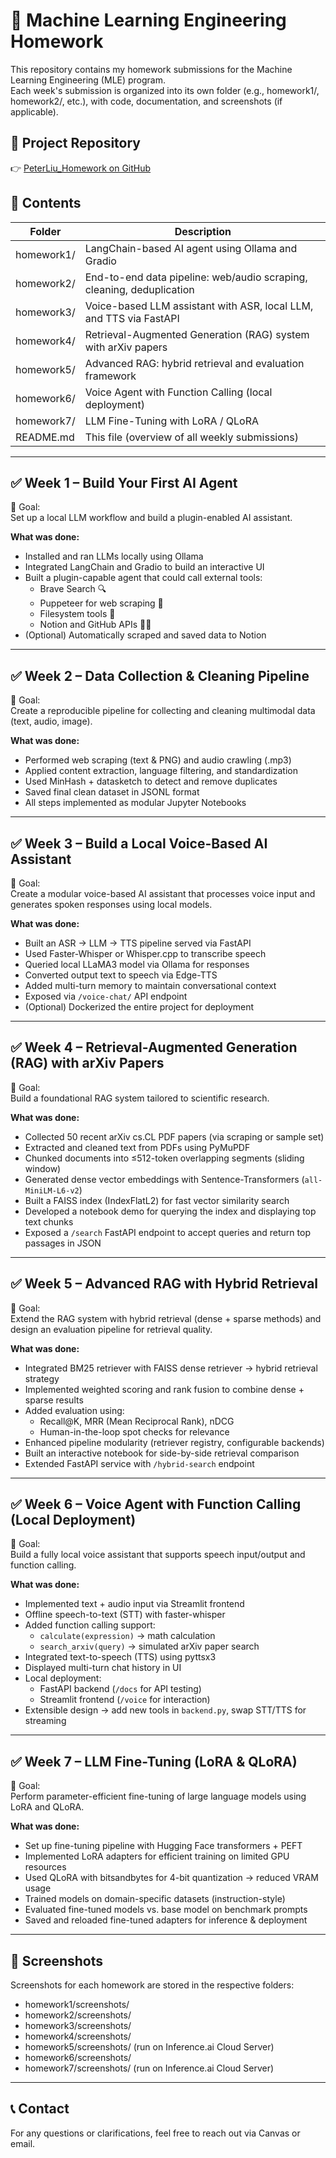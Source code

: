 # 🧠 Machine Learning Engineering Homework

This repository contains my homework submissions for the Machine Learning Engineering (MLE) program.  
Each week's submission is organized into its own folder (e.g., homework1/, homework2/, etc.), with code, documentation, and screenshots (if applicable).

## 🔗 Project Repository
👉 [PeterLiu_Homework on GitHub](https://github.com/inference-ai-course/PeterLiu_Homework)

## 📁 Contents
Folder      | Description
----------- | -----------------------------------------------
homework1/  | LangChain-based AI agent using Ollama and Gradio
homework2/  | End-to-end data pipeline: web/audio scraping, cleaning, deduplication
homework3/  | Voice-based LLM assistant with ASR, local LLM, and TTS via FastAPI
homework4/  | Retrieval-Augmented Generation (RAG) system with arXiv papers
homework5/  | Advanced RAG: hybrid retrieval and evaluation framework
homework6/  | Voice Agent with Function Calling (local deployment)
homework7/  | LLM Fine-Tuning with LoRA / QLoRA
README.md   | This file (overview of all weekly submissions)

---

## ✅ Week 1 – Build Your First AI Agent
🎯 Goal:  
Set up a local LLM workflow and build a plugin-enabled AI assistant.

**What was done:**
- Installed and ran LLMs locally using Ollama  
- Integrated LangChain and Gradio to build an interactive UI  
- Built a plugin-capable agent that could call external tools:
  - Brave Search 🔍
  - Puppeteer for web scraping 📄
  - Filesystem tools 📁
  - Notion and GitHub APIs 🧠🐙  
- (Optional) Automatically scraped and saved data to Notion  

---

## ✅ Week 2 – Data Collection & Cleaning Pipeline
🎯 Goal:  
Create a reproducible pipeline for collecting and cleaning multimodal data (text, audio, image).

**What was done:**
- Performed web scraping (text & PNG) and audio crawling (.mp3)  
- Applied content extraction, language filtering, and standardization  
- Used MinHash + datasketch to detect and remove duplicates  
- Saved final clean dataset in JSONL format  
- All steps implemented as modular Jupyter Notebooks  

---

## ✅ Week 3 – Build a Local Voice-Based AI Assistant
🎯 Goal:  
Create a modular voice-based AI assistant that processes voice input and generates spoken responses using local models.

**What was done:**
- Built an ASR → LLM → TTS pipeline served via FastAPI  
- Used Faster-Whisper or Whisper.cpp to transcribe speech  
- Queried local LLaMA3 model via Ollama for responses  
- Converted output text to speech via Edge-TTS  
- Added multi-turn memory to maintain conversational context  
- Exposed via `/voice-chat/` API endpoint  
- (Optional) Dockerized the entire project for deployment  

---

## ✅ Week 4 – Retrieval-Augmented Generation (RAG) with arXiv Papers
🎯 Goal:  
Build a foundational RAG system tailored to scientific research.

**What was done:**
- Collected 50 recent arXiv cs.CL PDF papers (via scraping or sample set)  
- Extracted and cleaned text from PDFs using PyMuPDF  
- Chunked documents into ≤512-token overlapping segments (sliding window)  
- Generated dense vector embeddings with Sentence-Transformers (`all-MiniLM-L6-v2`)  
- Built a FAISS index (IndexFlatL2) for fast vector similarity search  
- Developed a notebook demo for querying the index and displaying top text chunks  
- Exposed a `/search` FastAPI endpoint to accept queries and return top passages in JSON  

---

## ✅ Week 5 – Advanced RAG with Hybrid Retrieval
🎯 Goal:  
Extend the RAG system with hybrid retrieval (dense + sparse methods) and design an evaluation pipeline for retrieval quality.

**What was done:**
- Integrated BM25 retriever with FAISS dense retriever → hybrid retrieval strategy  
- Implemented weighted scoring and rank fusion to combine dense + sparse results  
- Added evaluation using:
  - Recall@K, MRR (Mean Reciprocal Rank), nDCG  
  - Human-in-the-loop spot checks for relevance  
- Enhanced pipeline modularity (retriever registry, configurable backends)  
- Built an interactive notebook for side-by-side retrieval comparison  
- Extended FastAPI service with `/hybrid-search` endpoint  

---

## ✅ Week 6 – Voice Agent with Function Calling (Local Deployment)
🎯 Goal:  
Build a fully local voice assistant that supports speech input/output and function calling.

**What was done:**
- Implemented text + audio input via Streamlit frontend  
- Offline speech-to-text (STT) with faster-whisper  
- Added function calling support:
  - `calculate(expression)` → math calculation
  - `search_arxiv(query)` → simulated arXiv paper search  
- Integrated text-to-speech (TTS) using pyttsx3  
- Displayed multi-turn chat history in UI  
- Local deployment:
  - FastAPI backend (`/docs` for API testing)  
  - Streamlit frontend (`/voice` for interaction)  
- Extensible design → add new tools in `backend.py`, swap STT/TTS for streaming  

---

## ✅ Week 7 – LLM Fine-Tuning (LoRA & QLoRA)
🎯 Goal:  
Perform parameter-efficient fine-tuning of large language models using LoRA and QLoRA.

**What was done:**
- Set up fine-tuning pipeline with Hugging Face transformers + PEFT  
- Implemented LoRA adapters for efficient training on limited GPU resources  
- Used QLoRA with bitsandbytes for 4-bit quantization → reduced VRAM usage  
- Trained models on domain-specific datasets (instruction-style)  
- Evaluated fine-tuned models vs. base model on benchmark prompts  
- Saved and reloaded fine-tuned adapters for inference & deployment  

---

## 📸 Screenshots
Screenshots for each homework are stored in the respective folders:

- homework1/screenshots/  
- homework2/screenshots/  
- homework3/screenshots/  
- homework4/screenshots/  
- homework5/screenshots/ (run on Inference.ai Cloud Server)  
- homework6/screenshots/  
- homework7/screenshots/ (run on Inference.ai Cloud Server)  

---

## 📞 Contact
For any questions or clarifications, feel free to reach out via Canvas or email.

